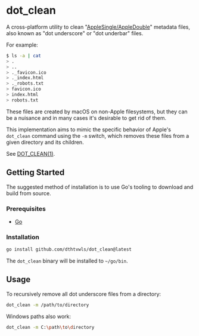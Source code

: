 # dot_clean

A cross-platform utility to clean "[AppleSingle/AppleDouble](https://en.wikipedia.org/wiki/AppleSingle_and_AppleDouble_formats)" metadata files,
also known as "dot underscore" or "dot underbar" files.

For example:
```sh
$ ls -a | cat
> .
> ..
> ._favicon.ico
> ._index.html
> ._robots.txt
> favicon.ico
> index.html
> robots.txt
```

These files are created by macOS on non-Apple filesystems, but they can be a nuisance and in many cases it's desirable to get rid of them.

This implementation aims to mimic the specific behavior of Apple's `dot_clean` command using the `-m` switch,
which removes these files from a given directory and its children.

See [DOT_CLEAN(1)](https://keith.github.io/xcode-man-pages/dot_clean.1.html).

## Getting Started

The suggested method of installation is to use Go's tooling to download and build from source.

### Prerequisites

* [Go](https://go.dev/dl/)

### Installation

```sh
go install github.com/dthtvwls/dot_clean@latest
```

The `dot_clean` binary will be installed to `~/go/bin`.

## Usage

To recursively remove all dot underscore files from a directory:
```sh
dot_clean -m /path/to/directory
```

Windows paths also work:
```sh
dot_clean -m C:\path\to\directory
```
